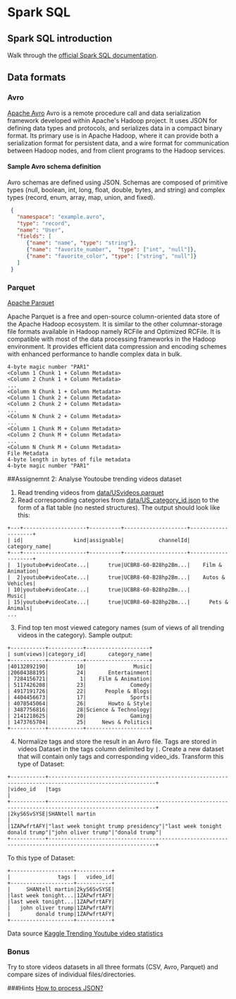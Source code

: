 # Spark SQL
## Spark SQL introduction
Walk through the [official Spark SQL documentation](https://spark.apache.org/docs/latest/sql-programming-guide.html).

## Data formats
### Avro
[Apache Avro](https://avro.apache.org/)
Avro is a remote procedure call and data serialization framework developed within Apache's Hadoop project. It uses JSON for defining data types and protocols, and serializes data in a compact binary format. Its primary use is in Apache Hadoop, where it can provide both a serialization format for persistent data, and a wire format for communication between Hadoop nodes, and from client programs to the Hadoop services.

#### Sample Avro schema definition
Avro schemas are defined using JSON. Schemas are composed of primitive types (null, boolean, int, long, float, double, bytes, and string) and complex types (record, enum, array, map, union, and fixed).

```json
 {
   "namespace": "example.avro",
   "type": "record",
   "name": "User",
   "fields": [
      {"name": "name", "type": "string"},
      {"name": "favorite_number",  "type": ["int", "null"]},
      {"name": "favorite_color", "type": ["string", "null"]}
   ]
 }
```

### Parquet
[Apache Parquet](https://parquet.apache.org/)


Apache Parquet is a free and open-source column-oriented data store of the Apache Hadoop ecosystem. It is similar to the other columnar-storage file formats available in Hadoop namely RCFile and Optimized RCFile. It is compatible with most of the data processing frameworks in the Hadoop environment. It provides efficient data compression and encoding schemes with enhanced performance to handle complex data in bulk.
```
4-byte magic number "PAR1"
<Column 1 Chunk 1 + Column Metadata>
<Column 2 Chunk 1 + Column Metadata>
...
<Column N Chunk 1 + Column Metadata>
<Column 1 Chunk 2 + Column Metadata>
<Column 2 Chunk 2 + Column Metadata>
...
<Column N Chunk 2 + Column Metadata>
...
<Column 1 Chunk M + Column Metadata>
<Column 2 Chunk M + Column Metadata>
...
<Column N Chunk M + Column Metadata>
File Metadata
4-byte length in bytes of file metadata
4-byte magic number "PAR1"
```

##Assignemnt 2: Analyse Youtoube trending videos dataset

1. Read trending videos from [data/USvideos.parquet](data/USvideos.parquet)
2. Read corresponding categories from [data/US_category_id.json](data/US_category_id.json) to the form of a flat table (no nested structures). The output should look like this:
```
+---+--------------------+----------+--------------------+--------------------+
| id|                kind|assignable|           channelId|       category_name|
+---+--------------------+----------+--------------------+--------------------+
|  1|youtube#videoCate...|      true|UCBR8-60-B28hp2Bm...|    Film & Animation|
|  2|youtube#videoCate...|      true|UCBR8-60-B28hp2Bm...|    Autos & Vehicles|
| 10|youtube#videoCate...|      true|UCBR8-60-B28hp2Bm...|               Music|
| 15|youtube#videoCate...|      true|UCBR8-60-B28hp2Bm...|      Pets & Animals|
...
```
3. Find top ten most viewed category names (sum of views of all trending videos in the category). Sample output:
```
+-----------+-----------+--------------------+
| sum(views)|category_id|       category_name|
+-----------+-----------+--------------------+
|40132892190|         10|               Music|
|20604388195|         24|       Entertainment|
| 7284156721|          1|    Film & Animation|
| 5117426208|         23|              Comedy|
| 4917191726|         22|      People & Blogs|
| 4404456673|         17|              Sports|
| 4078545064|         26|       Howto & Style|
| 3487756816|         28|Science & Technology|
| 2141218625|         20|              Gaming|
| 1473765704|         25|     News & Politics|
+-----------+-----------+--------------------+
```
4. Normalize tags and store the result in an Avro file. Tags are stored in videos Dataset in the tags column delimited by ```|```. Create a new dataset that will contain only tags and corresponding video_ids. Transform this type of Dataset:
```
+-----------+--------------------------------------------------------------------------------------------------------+
|video_id   |tags                                                                                                    |
+-----------+--------------------------------------------------------------------------------------------------------+
|2kyS6SvSYSE|SHANtell martin                                                                                         |
|1ZAPwfrtAFY|"last week tonight trump presidency"|"last week tonight donald trump"|"john oliver trump"|"donald trump"|
+-----------+--------------------------------------------------------------------------------------------------------+
```
To this type of Dataset:
```
+--------------------+-----------+
|               tags |   video_id|
+--------------------+-----------+
|     SHANtell martin|2kyS6SvSYSE|
|last week tonight...|1ZAPwfrtAFY|
|last week tonight...|1ZAPwfrtAFY|
|   john oliver trump|1ZAPwfrtAFY|
|        donald trump|1ZAPwfrtAFY|
+--------------------+-----------+
```

Data source [Kaggle Trending Youtube video statistics](https://www.kaggle.com/datasnaek/youtube-new/version/113)

### Bonus
Try to store videos datasets in all three formats (CSV, Avro, Parquet) and compare sizes of individual files/directories.

###Hints
[How to process JSON?](https://docs.databricks.com/spark/latest/data-sources/read-json.html)
